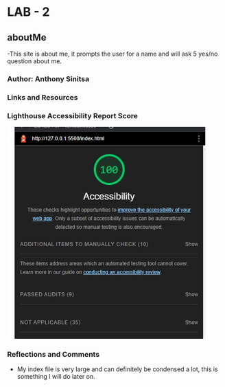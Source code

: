 # LAB - 2

## aboutMe

-This site is about me, it prompts the user for a name and will ask 5 yes/no question about me.

### Author: Anthony Sinitsa

### Links and Resources

<!-- - https://codefellows.github.io/code-201-guide/curriculum/class-02/project-setup -->

### Lighthouse Accessibility Report Score

![accessibility score](lighthouseLab2.png)

### Reflections and Comments

- My index file is very large and can definitely be condensed a lot, this is something I will do later on.
